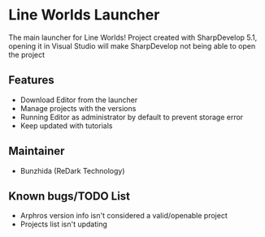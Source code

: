 # Line Worlds Launcher
 The main launcher for Line Worlds!
 Project created with SharpDevelop 5.1, opening it in Visual Studio will make SharpDevelop not being able to open the project

## Features
- Download Editor from the launcher
- Manage projects with the versions
- Running Editor as administrator by default to prevent storage error
- Keep updated with tutorials

## Maintainer
- Bunzhida (ReDark Technology)

## Known bugs/TODO List
- Arphros version info isn't considered a valid/openable project
- Projects list isn't updating
